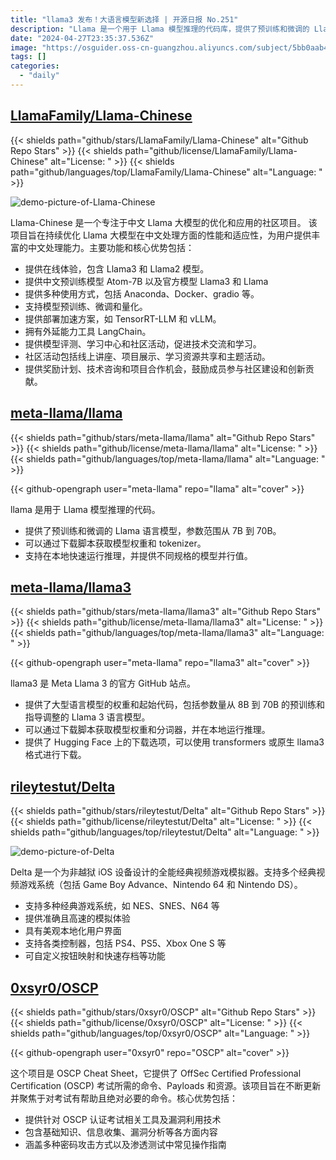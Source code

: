 ```yaml
---
title: "llama3 发布！大语言模型新选择 | 开源日报 No.251"
description: "Llama 是一个用于 Llama 模型推理的代码库，提供了预训练和微调的 Llama 语言模型，参数范围广泛，从 7B 到 70B 不等。用户可以通过下载脚本获取模型权重和 tokenizer，支持在本地快速运行推理，同时提供不同规格的模型并行值。如果您对 Llama 模型和语言模型推理感兴趣，不妨尝试使用 Llama 代码库，探索其中的丰富功能和灵活性。"
date: "2024-04-27T23:35:37.536Z"
image: "https://osguider.oss-cn-guangzhou.aliyuncs.com/subject/5bb0aab44811abd780a148846f21b81c.png"
tags: []
categories:
  - "daily"
---
```


## [LlamaFamily/Llama-Chinese](https://github.com/LlamaFamily/Llama-Chinese)

{{< shields path="github/stars/LlamaFamily/Llama-Chinese" alt="Github Repo Stars" >}} {{< shields path="github/license/LlamaFamily/Llama-Chinese" alt="License: " >}} {{< shields path="github/languages/top/LlamaFamily/Llama-Chinese" alt="Language: " >}}

![demo-picture-of-Llama-Chinese](https://static.osguider.com/subject/github/LlamaFamily/Llama-Chinese/872c0ff0fee2e4690e9be5790bae4654.png)

Llama-Chinese 是一个专注于中文 Llama 大模型的优化和应用的社区项目。
该项目旨在持续优化 Llama 大模型在中文处理方面的性能和适应性，为用户提供丰富的中文处理能力。主要功能和核心优势包括：

- 提供在线体验，包含 Llama3 和 Llama2 模型。
- 提供中文预训练模型 Atom-7B 以及官方模型 Llama3 和 Llama
- 提供多种使用方式，包括 Anaconda、Docker、gradio 等。
- 支持模型预训练、微调和量化。
- 提供部署加速方案，如 TensorRT-LLM 和 vLLM。
- 拥有外延能力工具 LangChain。
- 提供模型评测、学习中心和社区活动，促进技术交流和学习。
- 社区活动包括线上讲座、项目展示、学习资源共享和主题活动。
- 提供奖励计划、技术咨询和项目合作机会，鼓励成员参与社区建设和创新贡献。
  
## [meta-llama/llama](https://github.com/meta-llama/llama)

{{< shields path="github/stars/meta-llama/llama" alt="Github Repo Stars" >}} {{< shields path="github/license/meta-llama/llama" alt="License: " >}} {{< shields path="github/languages/top/meta-llama/llama" alt="Language: " >}}

{{< github-opengraph user="meta-llama" repo="llama" alt="cover" >}}

llama 是用于 Llama 模型推理的代码。

- 提供了预训练和微调的 Llama 语言模型，参数范围从 7B 到 70B。
- 可以通过下载脚本获取模型权重和 tokenizer。
- 支持在本地快速运行推理，并提供不同规格的模型并行值。
  
## [meta-llama/llama3](https://github.com/meta-llama/llama3)

{{< shields path="github/stars/meta-llama/llama3" alt="Github Repo Stars" >}} {{< shields path="github/license/meta-llama/llama3" alt="License: " >}} {{< shields path="github/languages/top/meta-llama/llama3" alt="Language: " >}}

{{< github-opengraph user="meta-llama" repo="llama3" alt="cover" >}}

llama3 是 Meta Llama 3 的官方 GitHub 站点。

- 提供了大型语言模型的权重和起始代码，包括参数量从 8B 到 70B 的预训练和指导调整的 Llama 3 语言模型。
- 可以通过下载脚本获取模型权重和分词器，并在本地运行推理。
- 提供了 Hugging Face 上的下载选项，可以使用 transformers 或原生 llama3 格式进行下载。
  
## [rileytestut/Delta](https://github.com/rileytestut/Delta)

{{< shields path="github/stars/rileytestut/Delta" alt="Github Repo Stars" >}} {{< shields path="github/license/rileytestut/Delta" alt="License: " >}} {{< shields path="github/languages/top/rileytestut/Delta" alt="Language: " >}}

![demo-picture-of-Delta](https://static.osguider.com/subject/github/rileytestut/Delta/a7385ad817ee8680575b6ea0a029148f.png)

Delta 是一个为非越狱 iOS 设备设计的全能经典视频游戏模拟器。支持多个经典视频游戏系统（包括 Game Boy Advance、Nintendo 64 和 Nintendo DS）。

- 支持多种经典游戏系统，如 NES、SNES、N64 等
- 提供准确且高速的模拟体验
- 具有美观本地化用户界面
- 支持各类控制器，包括 PS4、PS5、Xbox One S 等
- 可自定义按钮映射和快速存档等功能
  
## [0xsyr0/OSCP](https://github.com/0xsyr0/OSCP)

{{< shields path="github/stars/0xsyr0/OSCP" alt="Github Repo Stars" >}} {{< shields path="github/license/0xsyr0/OSCP" alt="License: " >}} {{< shields path="github/languages/top/0xsyr0/OSCP" alt="Language: " >}}

{{< github-opengraph user="0xsyr0" repo="OSCP" alt="cover" >}}

这个项目是 OSCP Cheat Sheet，它提供了 OffSec Certified Professional Certification (OSCP) 考试所需的命令、Payloads 和资源。该项目旨在不断更新并聚焦于对考试有帮助且绝对必要的命令。核心优势包括：

- 提供针对 OSCP 认证考试相关工具及漏洞利用技术
- 包含基础知识、信息收集、漏洞分析等各方面内容
- 涵盖多种密码攻击方式以及渗透测试中常见操作指南
  
